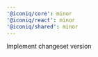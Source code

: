 ```yaml
---
'@iconiq/core': minor
'@iconiq/react': minor
'@iconiq/shared': minor
---
```


Implement changeset version
